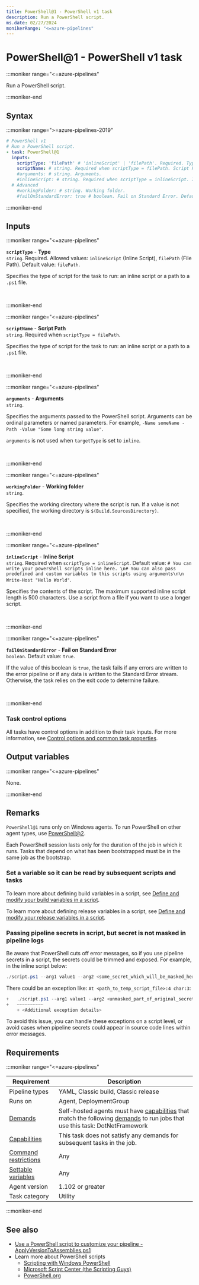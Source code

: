 ```yaml
---
title: PowerShell@1 - PowerShell v1 task
description: Run a PowerShell script.
ms.date: 02/27/2024
monikerRange: "<=azure-pipelines"
---
```


# PowerShell@1 - PowerShell v1 task

<!-- :::description::: -->
:::moniker range="<=azure-pipelines"

<!-- :::editable-content name="description"::: -->
Run a PowerShell script.
<!-- :::editable-content-end::: -->

:::moniker-end
<!-- :::description-end::: -->

<!-- :::syntax::: -->
## Syntax

:::moniker range=">=azure-pipelines-2019"

```yaml
# PowerShell v1
# Run a PowerShell script.
- task: PowerShell@1
  inputs:
    scriptType: 'filePath' # 'inlineScript' | 'filePath'. Required. Type. Default: filePath.
    scriptName: # string. Required when scriptType = filePath. Script Path. 
    #arguments: # string. Arguments. 
    #inlineScript: # string. Required when scriptType = inlineScript. Inline Script. 
  # Advanced
    #workingFolder: # string. Working folder. 
    #failOnStandardError: true # boolean. Fail on Standard Error. Default: true.
```

:::moniker-end


<!-- :::syntax-end::: -->

<!-- :::inputs::: -->
## Inputs

<!-- :::item name="scriptType"::: -->
:::moniker range="<=azure-pipelines"

**`scriptType`** - **Type**<br>
`string`. Required. Allowed values: `inlineScript` (Inline Script), `filePath` (File Path). Default value: `filePath`.<br>
<!-- :::editable-content name="helpMarkDown"::: -->
Specifies the type of script for the task to run: an inline script or a path to a `.ps1` file.
<!-- :::editable-content-end::: -->
<br>

:::moniker-end
<!-- :::item-end::: -->
<!-- :::item name="scriptName"::: -->
:::moniker range="<=azure-pipelines"

**`scriptName`** - **Script Path**<br>
`string`. Required when `scriptType = filePath`.<br>
<!-- :::editable-content name="helpMarkDown"::: -->
Specifies the type of script for the task to run: an inline script or a path to a `.ps1` file.
<!-- :::editable-content-end::: -->
<br>

:::moniker-end
<!-- :::item-end::: -->
<!-- :::item name="arguments"::: -->
:::moniker range="<=azure-pipelines"

**`arguments`** - **Arguments**<br>
`string`.<br>
<!-- :::editable-content name="helpMarkDown"::: -->
Specifies the arguments passed to the PowerShell script. Arguments can be ordinal parameters or named parameters. For example, `-Name someName -Path -Value "Some long string value"`.

`arguments` is not used when `targetType` is set to `inline`.
<!-- :::editable-content-end::: -->
<br>

:::moniker-end
<!-- :::item-end::: -->
<!-- :::item name="workingFolder"::: -->
:::moniker range="<=azure-pipelines"

**`workingFolder`** - **Working folder**<br>
`string`.<br>
<!-- :::editable-content name="helpMarkDown"::: -->
Specifies the working directory where the script is run. If a value is not specified, the working directory is `$(Build.SourcesDirectory)`.
<!-- :::editable-content-end::: -->
<br>

:::moniker-end
<!-- :::item-end::: -->
<!-- :::item name="inlineScript"::: -->
:::moniker range="<=azure-pipelines"

**`inlineScript`** - **Inline Script**<br>
`string`. Required when `scriptType = inlineScript`. Default value: `# You can write your powershell scripts inline here. \n# You can also pass predefined and custom variables to this scripts using arguments\n\n Write-Host "Hello World"`.<br>
<!-- :::editable-content name="helpMarkDown"::: -->
Specifies the contents of the script. The maximum supported inline script length is 500 characters. Use a script from a file if you want to use a longer script.
<!-- :::editable-content-end::: -->
<br>

:::moniker-end
<!-- :::item-end::: -->
<!-- :::item name="failOnStandardError"::: -->
:::moniker range="<=azure-pipelines"

**`failOnStandardError`** - **Fail on Standard Error**<br>
`boolean`. Default value: `true`.<br>
<!-- :::editable-content name="helpMarkDown"::: -->
If the value of this boolean is `true`, the task fails if any errors are written to the error pipeline or if any data is written to the Standard Error stream. Otherwise, the task relies on the exit code to determine failure.
<!-- :::editable-content-end::: -->
<br>

:::moniker-end
<!-- :::item-end::: -->

### Task control options

All tasks have control options in addition to their task inputs. For more information, see [Control options and common task properties](/azure/devops/pipelines/yaml-schema/steps-task#common-task-properties).
<!-- :::inputs-end::: -->

<!-- :::outputVariables::: -->
## Output variables

:::moniker range="<=azure-pipelines"

None.

:::moniker-end
<!-- :::outputVariables-end::: -->

<!-- :::remarks::: -->
<!-- :::editable-content name="remarks"::: -->
## Remarks

`PowerShell@1` runs only on Windows agents. To run PowerShell on other agent types, use [PowerShell@2](powershell-v2.md).

Each PowerShell session lasts only for the duration of the job in which it runs. Tasks that depend on what has been bootstrapped must be in the same job as the bootstrap.

### Set a variable so it can be read by subsequent scripts and tasks

To learn more about defining build variables in a script, see [Define and modify your build variables in a script](/azure/devops/pipelines/process/variables#set-a-multi-job-output-variable).

To learn more about defining release variables in a script, see [Define and modify your release variables in a script](/azure/devops/pipelines/release/variables#use-custom-variables).

### Passing pipeline secrets in script, but secret is not masked in pipeline logs

Be aware that PowerShell cuts off error messages, so if you use pipeline secrets in a script, the secrets could be trimmed and exposed. For example, in the inline script below:

```powershell
./script.ps1 --arg1 value1 --arg2 <some_secret_which_will_be_masked_here>
```

There could be an exception like: `At <path_to_temp_script_file>:4 char:3`:

```powershell
+   ./script.ps1 --arg1 value1 --arg2 <unmasked_part_of_original_secret> ...
+   ~~~~~~~~~~
    + <Additional exception details>
```

To avoid this issue, you can handle these exceptions on a script level, or avoid cases when pipeline secrets could appear in source code lines within error messages.
<!-- :::editable-content-end::: -->
<!-- :::remarks-end::: -->

<!-- :::examples::: -->
<!-- :::editable-content name="examples"::: -->
<!-- :::editable-content-end::: -->
<!-- :::examples-end::: -->

<!-- :::properties::: -->
## Requirements

:::moniker range="<=azure-pipelines"

| Requirement | Description |
|-------------|-------------|
| Pipeline types | YAML, Classic build, Classic release |
| Runs on | Agent, DeploymentGroup |
| [Demands](/azure/devops/pipelines/process/demands) | Self-hosted agents must have [capabilities](/azure/devops/pipelines/agents/agents#capabilities) that match the following [demands](/azure/devops/pipelines/process/demands) to run jobs that use this task: DotNetFramework |
| [Capabilities](/azure/devops/pipelines/agents/agents#capabilities) | This task does not satisfy any demands for subsequent tasks in the job. |
| [Command restrictions](/azure/devops/pipelines/security/templates#agent-logging-command-restrictions) | Any |
| [Settable variables](/azure/devops/pipelines/security/templates#agent-logging-command-restrictions) | Any |
| Agent version |  1.102 or greater |
| Task category | Utility |

:::moniker-end
<!-- :::properties-end::: -->

<!-- :::see-also::: -->
<!-- :::editable-content name="seeAlso"::: -->
## See also

* [Use a PowerShell script to customize your pipeline - ApplyVersionToAssemblies.ps1](/azure/devops/pipelines/scripts/powershell)
* Learn more about PowerShell scripts
  * [Scripting with Windows PowerShell](/powershell/scripting/overview)
  * [Microsoft Script Center (the Scripting Guys)](https://technet.microsoft.com/scriptcenter/bb410849.aspx)
  * [PowerShell.org](https://powershell.org/)
<!-- :::editable-content-end::: -->
<!-- :::see-also-end::: -->